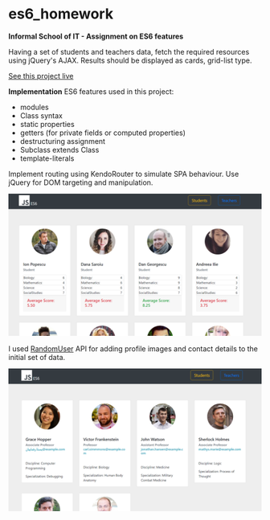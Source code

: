 # es6_homework
**Informal School of IT - Assignment on ES6 features**

Having a set of students and teachers data, fetch the required resources using jQuery's AJAX.
Results should be displayed as cards, grid-list type.

[See this project live](https://cristianioanin.github.io/es6_homework/#/students)

**Implementation**
ES6 features used in this project:
  - modules
  - Class syntax
  - static properties
  - getters (for private fields or computed properties)
  - destructuring assignment
  - Subclass extends Class
  - template-literals
  
Implement routing using KendoRouter to simulate SPA behaviour.
Use jQuery for DOM targeting and manipulation.

![Students View](/screenshots/2019-03-09%20(15).png)


I used [RandomUser](https://randomuser.me/photos) API for adding profile images and contact details to the initial set of data.

![Teachers View](/screenshots/2019-03-09%20(16).png)
